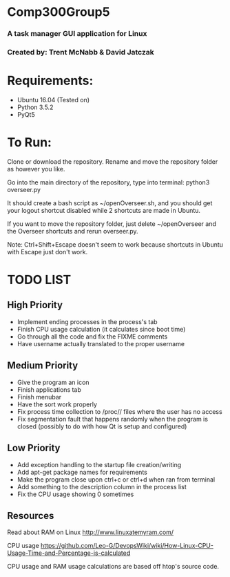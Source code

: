 # Comp300Group5
### A task manager GUI application for Linux
### Created by: Trent McNabb & David Jatczak

# Requirements:
- Ubuntu 16.04 (Tested on)
- Python 3.5.2
- PyQt5

# To Run:
Clone or download the repository. Rename and move the repository folder as however you like.

Go into the main directory of the repository, type into terminal: python3 overseer.py

It should create a bash script as ~/openOverseer.sh, and you should get your logout shortcut disabled while 2 shortcuts are made in Ubuntu.

If you want to move the repository folder, just delete ~/openOverseer and the Overseer shortcuts and rerun overseer.py.

Note: Ctrl+Shift+Escape doesn't seem to work because shortcuts in Ubuntu with Escape just don't work.

# TODO LIST

## High Priority

- Implement ending processes in the process's tab
- Finish CPU usage calculation (it calculates since boot time)
- Go through all the code and fix the FIXME comments
- Have username actually translated to the proper username

## Medium Priority

- Give the program an icon
- Finish applications tab
- Finish menubar
- Have the sort work properly
- Fix process time collection to /proc/<PID>/ files where the user has no access
- Fix segmentation fault that happens randomly when the program is closed (possibly to do with how Qt is setup and configured)

## Low Priority

- Add exception handling to the startup file creation/writing
- Add apt-get package names for requirements
- Make the program close upon ctrl+c or ctrl+d when ran from terminal
- Add something to the description column in the process list
- Fix the CPU usage showing 0 sometimes


## Resources

Read about RAM on Linux
http://www.linuxatemyram.com/

CPU usage
https://github.com/Leo-G/DevopsWiki/wiki/How-Linux-CPU-Usage-Time-and-Percentage-is-calculated

CPU usage and RAM usage calculations are based off htop's source code.
